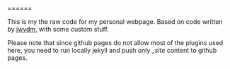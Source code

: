 ======

This is my the raw code for my personal webpage. Based on code written by <a href="http://github.com/jwvdm/robots-homepage">jwvdm</a>, with some custom stuff.

Please note that since github pages do not allow most of the plugins used here, you need to run locally jekyll and push only *_site* content to github pages.
